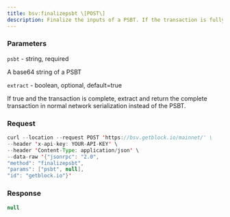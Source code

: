 ```yaml
---
title: bsv:finalizepsbt \[POST\]
description: Finalize the inputs of a PSBT. If the transaction is fully signed, itwill produce a network serialized transaction which can be broadcastwith sendrawtransaction. Otherwise a PSBT will be created which has thefinal_scriptSig and final_scriptWitness fields filled for inputs thatare complete.Implements the Finalizer and Extractor roles.
---
```


### Parameters


`psbt` - string, required

A base64 string of a PSBT

`extract` - boolean, optional, default=true

If true and the transaction is complete, extract and return the complete
transaction in normal network serialization instead of the PSBT.

### Request

``` java
curl --location --request POST 'https://bsv.getblock.io/mainnet/' \ 
--header 'x-api-key: YOUR-API-KEY' \ 
--header 'Content-Type: application/json' \ 
--data-raw '{"jsonrpc": "2.0",
"method": "finalizepsbt",
"params": ["psbt", null],
"id": "getblock.io"}'
```

###  Response

``` java
null
```

